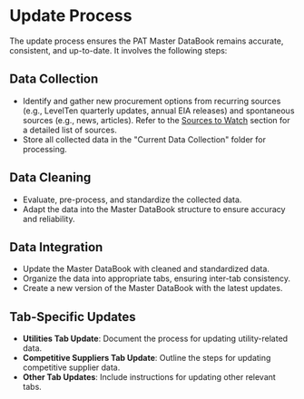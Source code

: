 # Update Process

The update process ensures the PAT Master DataBook remains accurate, consistent, and up-to-date. It involves the following steps:

## Data Collection
- Identify and gather new procurement options from recurring sources (e.g., LevelTen quarterly updates, annual EIA releases) and spontaneous sources (e.g., news, articles). Refer to the [Sources to Watch](sources_to_watch.md) section for a detailed list of sources.
- Store all collected data in the "Current Data Collection" folder for processing.

## Data Cleaning
- Evaluate, pre-process, and standardize the collected data.
- Adapt the data into the Master DataBook structure to ensure accuracy and reliability.

## Data Integration
- Update the Master DataBook with cleaned and standardized data.
- Organize the data into appropriate tabs, ensuring inter-tab consistency.
- Create a new version of the Master DataBook with the latest updates.

## Tab-Specific Updates
- **Utilities Tab Update**: Document the process for updating utility-related data.
- **Competitive Suppliers Tab Update**: Outline the steps for updating competitive supplier data.
- **Other Tab Updates**: Include instructions for updating other relevant tabs.